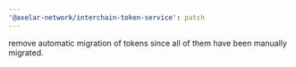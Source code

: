 ```yaml
---
'@axelar-network/interchain-token-service': patch
---
```


remove automatic migration of tokens since all of them have been manually migrated.
